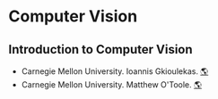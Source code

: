 # Computer Vision

## Introduction to Computer Vision
- Carnegie Mellon University. Ioannis Gkioulekas.
[:earth_americas:](https://www.cs.cmu.edu/~16385/)
- Carnegie Mellon University. Matthew O'Toole.
[:earth_americas:](http://16385.courses.cs.cmu.edu/spring2022/home)